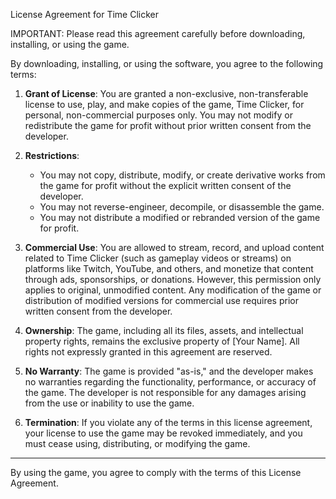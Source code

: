 License Agreement for Time Clicker

IMPORTANT: Please read this agreement carefully before downloading, installing, or using the game.

By downloading, installing, or using the software, you agree to the following terms:

1. **Grant of License**:
   You are granted a non-exclusive, non-transferable license to use, play, and make copies of the game, Time Clicker, for personal, non-commercial purposes only. You may not modify or redistribute the game for profit without prior written consent from the developer.

2. **Restrictions**:
   - You may not copy, distribute, modify, or create derivative works from the game for profit without the explicit written consent of the developer.
   - You may not reverse-engineer, decompile, or disassemble the game.
   - You may not distribute a modified or rebranded version of the game for profit.

3. **Commercial Use**:
   You are allowed to stream, record, and upload content related to Time Clicker (such as gameplay videos or streams) on platforms like Twitch, YouTube, and others, and monetize that content through ads, sponsorships, or donations. However, this permission only applies to original, unmodified content. Any modification of the game or distribution of modified versions for commercial use requires prior written consent from the developer.

4. **Ownership**:
   The game, including all its files, assets, and intellectual property rights, remains the exclusive property of [Your Name]. All rights not expressly granted in this agreement are reserved.

5. **No Warranty**:
   The game is provided "as-is," and the developer makes no warranties regarding the functionality, performance, or accuracy of the game. The developer is not responsible for any damages arising from the use or inability to use the game.

6. **Termination**:
   If you violate any of the terms in this license agreement, your license to use the game may be revoked immediately, and you must cease using, distributing, or modifying the game.

---

By using the game, you agree to comply with the terms of this License Agreement.
